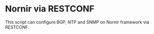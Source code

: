 # Nornir via RESTCONF

This script can configure BGP, NTP and SNMP on Nornir framework via RESTCONF.
 
